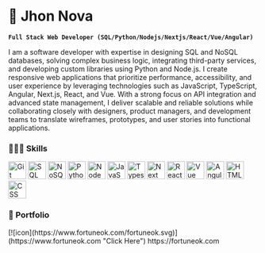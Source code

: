 # 🚀 Jhon Nova

**`Full Stack Web Developer (SQL/Python/Nodejs/Nextjs/React/Vue/Angular)`**

<p align="left">
I am a software developer with expertise in designing SQL and NoSQL databases, solving complex business logic, integrating third-party services, and developing custom libraries using Python and Node.js. I create responsive web applications that prioritize performance, accessibility, and user experience by leveraging technologies such as JavaScript, TypeScript, Angular, Next.js, React, and Vue. With a strong focus on API integration and advanced state management, I deliver scalable and reliable solutions while collaborating closely with designers, product managers, and development teams to translate wireframes, prototypes, and user stories into functional applications.
</p>

### 👨🏻‍💻 Skills

<p align="left">
	<img src="https://github.com/jhonnovax/jhonnovax/blob/main/assets/git-icon.svg" width="36" height="36" alt="Git" />
	<img src="https://github.com/jhonnovax/jhonnovax/blob/main/assets/sql-icon.svg" width="36" height="36" alt="SQL" />
	<img src="https://github.com/jhonnovax/jhonnovax/blob/main/assets/nosql-icon.svg" width="36" height="36" alt="NoSQL" />
	<img src="https://github.com/jhonnovax/jhonnovax/blob/main/assets/python-icon.svg" width="36" height="36" alt="Python" />
	<img src="https://github.com/jhonnovax/jhonnovax/blob/main/assets/node-icon.svg" width="36" height="36" alt="Node" />
	<img src="https://github.com/jhonnovax/jhonnovax/blob/main/assets/javascript-icon.svg" width="36" height="36" alt="JavaScript" />
	<img src="https://github.com/jhonnovax/jhonnovax/blob/main/assets/typescript-icon.svg" width="36" height="36" alt="Typescript" />
	<img src="https://github.com/jhonnovax/jhonnovax/blob/main/assets/nextjs-icon.svg" width="36" height="36" alt="Next" />
	<img src="https://github.com/jhonnovax/jhonnovax/blob/main/assets/react-icon.svg" width="36" height="36" alt="React" />
	<img src="https://github.com/jhonnovax/jhonnovax/blob/main/assets/vue-icon.svg" width="36" height="36" alt="Vue" />
	<img src="https://github.com/jhonnovax/jhonnovax/blob/main/assets/angular-icon.svg" width="36" height="36" alt="Angular" />
	<img src="https://github.com/jhonnovax/jhonnovax/blob/main/assets/html-icon.svg" width="36" height="36" alt="HTML" />
	<img src="https://github.com/jhonnovax/jhonnovax/blob/main/assets/css-icon.svg" width="36" height="36" alt="CSS" />
</p>

### 🚀 Portfolio
<p align="left">
	[![icon](https://www.fortuneok.com/fortuneok.svg)](https://www.fortuneok.com "Click Here")
https://fortuneok.com
</p>
